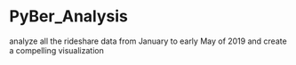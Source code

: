 # PyBer_Analysis
analyze all the rideshare data from January to early May of 2019 and create a compelling visualization
